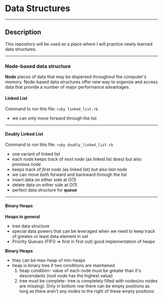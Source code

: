 # Data Structures
___
 ## Description 

This repository will be used as a place where I will practice newly learned data structures.

___
### Node-based data structure
**Node** pieces of data that may be dispersed throughout the computer's memory. Node-based data structures offer new way to organize and access data that provide a number of major performance advantages.
#### Linked List
Command to run this file: 
`ruby linked_list.rb`

- we can only move forward through the list
___

#### Doubly Linked List
Command to run this file: 
`ruby doubly_linked_list.rb`

- one variant of linked list
- each node keeps track of *next node* (as linked list does) but also *previous node*.
- keeps track of *first node* (as linked list) but also *last node*
- we can move both forward and backward through the list 
- insert data on either side at O(1)
- delete data on either side at O(1)
- perfect data structure for **queue**
___

#### Binary Heaps

**Heaps in general**
- tree data structure
- special data powers that can be leveraged when we need to keep track of greates or least data element in set
- Priority Queues (FIFO => first in first out) good implementation of heaps
<!-- ! found deletion hard to implement in ruby code -->
**Binary Heaps**
- they can be max-heap of min-heaps
- heap is binary tree if two conditions are maintained
    1. heap condition- value of each node must be greater than it's descendants (root node has the highest value)
    2. tree must be complete- tree is completely filled with nodes(no nodes are missing). Only in bottom row there can be empty positions as long as there aren't any nodes to the right of these empty positions
 


